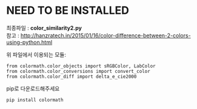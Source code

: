 # NEED TO BE INSTALLED   
최종파일 : **color_similarity2.py**  
참고 : http://hanzratech.in/2015/01/16/color-difference-between-2-colors-using-python.html  

위 파일에서 이용되는 모듈:  
<pre><code>from colormath.color_objects import sRGBColor, LabColor
from colormath.color_conversions import convert_color
from colormath.color_diff import delta_e_cie2000</code></pre>  

pip로 다운로드해주세요  
<pre><code>pip install colormath</code></pre>  
